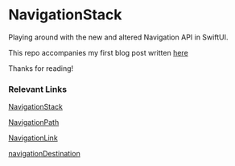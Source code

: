 # NavigationStack

Playing around with the new and altered Navigation API in SwiftUI.

This repo accompanies my first blog post written [here](https://dev.to/kuncans/the-new-navigationstack-navigationpath-for-swiftui-5cpa)

Thanks for reading!

### Relevant Links
[NavigationStack](https://developer.apple.com/documentation/swiftui/navigationstack)

[NavigationPath](https://developer.apple.com/documentation/swiftui/navigationpath)

[NavigationLink](https://developer.apple.com/documentation/swiftui/navigationlink)

[navigationDestination](https://developer.apple.com/documentation/swiftui/view/navigationdestination(for:destination:))
